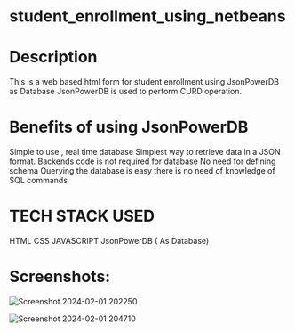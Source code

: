 # student_enrollment_using_netbeans
# Description
This is a web based html form for student enrollment using JsonPowerDB as Database JsonPowerDB is used to perform CURD operation.
# Benefits of using JsonPowerDB
Simple to use , real time database
Simplest way to retrieve data in a JSON format.
Backends code is not required for database
No need for defining schema
Querying the database is easy there is no need of knowledge of SQL commands
# TECH STACK USED
HTML
CSS
JAVASCRIPT
JsonPowerDB ( As Database)
# Screenshots:
![Screenshot 2024-02-01 202250](https://github.com/aaisha26/student_enrollment_using_netbeans/assets/112773769/29ed6259-ee72-407e-995f-2ac65ccb55e6)

![Screenshot 2024-02-01 204710](https://github.com/aaisha26/student_enrollment_using_netbeans/assets/112773769/16ddeea7-1455-4abc-89a9-943bf3f78c9d)
